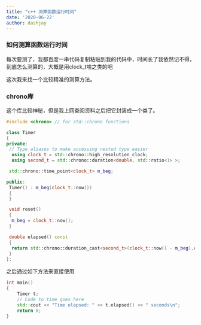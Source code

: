 ```yaml
---
title: "c++ 测算函数运行时间"
date: '2020-06-22'
author: dashjay
---
```


### 如何测算函数运行时间

每次要测了，我都百度一串代码复制粘贴到我的代码中，时间长了我依然记不得，到底怎么测算的，大概是用clock_t啥之类的吧

这次我来找一个比较精准的测算方法。

### chrono库

这个库比较神秘，但是我上网查阅资料之后把它封装成一个类了。

```c++
#include <chrono> // for std::chrono functions

class Timer
{
private:
 // Type aliases to make accessing nested type easier
  using clock_t = std::chrono::high_resolution_clock;
  using second_t = std::chrono::duration<double, std::ratio<1> >;

 std::chrono::time_point<clock_t> m_beg;

public:
 Timer() : m_beg(clock_t::now())
 {
 }

 void reset()
 {
  m_beg = clock_t::now();
 }

 double elapsed() const
 {
  return std::chrono::duration_cast<second_t>(clock_t::now() - m_beg).count();
 }
};

```

之后通过如下方法来直接使用

```c++
int main()
{
    Timer t;
    // Code to time goes here
    std::cout << "Time elapsed: " << t.elapsed() << " seconds\n";
    return 0;
}
```
